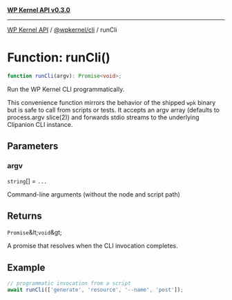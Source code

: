 [**WP Kernel API v0.3.0**](../../../README.md)

---

[WP Kernel API](../../../README.md) / [@wpkernel/cli](../README.md) / runCli

# Function: runCli()

```ts
function runCli(argv): Promise<void>;
```

Run the WP Kernel CLI programmatically.

This convenience function mirrors the behavior of the shipped `wpk`
binary but is safe to call from scripts or tests. It accepts an argv
array (defaults to process.argv slice(2)) and forwards stdio streams to
the underlying Clipanion CLI instance.

## Parameters

### argv

`string`[] = `...`

Command-line arguments (without the node and script path)

## Returns

`Promise`\&lt;`void`\&gt;

A promise that resolves when the CLI invocation completes.

## Example

```ts
// programmatic invocation from a script
await runCli(['generate', 'resource', '--name', 'post']);
```
